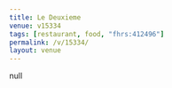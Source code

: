 ```yaml
---
title: Le Deuxieme
venue: v15334
tags: [restaurant, food, "fhrs:412496"]
permalink: /v/15334/
layout: venue
---
```

null